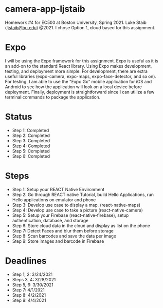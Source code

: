 # camera-app-ljstaib

Homework #4 for EC500 at Boston University, Spring 2021. Luke Staib (ljstaib@bu.edu) @2021. I chose Option 1, cloud based for this assignment.

# Expo
I will be using the Expo framework for this assignment. Expo is useful as it is an add-on to the standard React library. Using Expo makes development, testing, and deployment more simple. For development, there are extra useful libraries (expo-camera, expo-maps, expo-face-detector, and so on). For testing, I am able to use the "Expo Go" mobile application for iOS and Android to see how the application will look on a local device before deployment. Finally, deployment is straightforward since I can utilize a few terminal commands to package the application.

# Status
- Step 1: Completed
- Step 2: Completed
- Step 3: Completed
- Step 4: Completed
- Step 5: Completed
- Step 6: Completed

# Steps
- Step 1:  Setup your REACT Native Environment
- Step 2:  Go through REACT native Tutorial, build Hello Applications, run Hello applications on emulator and phone
- Step 3:  Develop use case to display a map.  (react-native-maps)
- Step 4:  Develop use case to take a picture  (react-native-camera)
- Step 5:  Setup your Firebase (react-native-firebase), setup authentication, database, and storage
- Step 6:  Store cloud data in the cloud and display as list on the phone
- Step 7:  Detect Faces and blur them before storage
- Step 8:  Scan barcodes and save the data per image
- Step 9:  Store images and barcode in Firebase

# Deadlines
- Step 1, 2: 3/24/2021
- Steps 3, 4: 3/28/2021
- Step 5, 6: 3/30/2021
- Step 7: 4/1/2021
- Step 8: 4/2/2021
- Step 9: 4/4/2021
